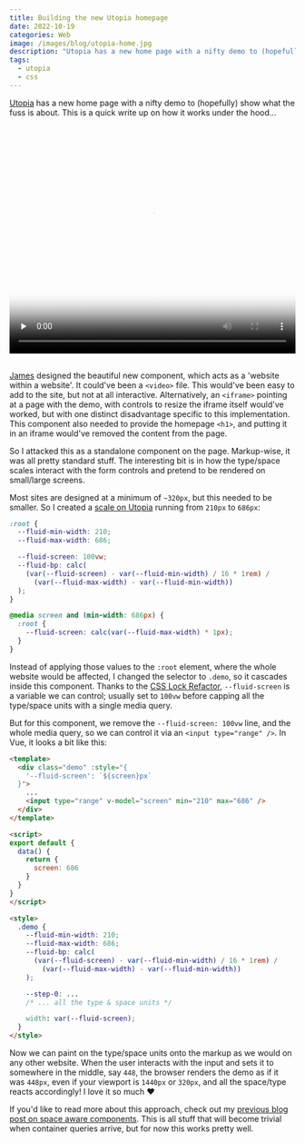 ```yaml
---
title: Building the new Utopia homepage
date: 2022-10-19
categories: Web
image: /images/blog/utopia-home.jpg
description: "Utopia has a new home page with a nifty demo to (hopefully) show what the fuss is about. Here's how it works."
tags:
  - utopia
  - css
---
```


[Utopia](https://utopia.fyi) has a new home page with a nifty demo to (hopefully) show what the fuss is about. This is a quick write up on how it works under the hood...

<div style="position: relative; padding-bottom: 73.77%; padding-top: 30px; margin-bottom: 30px; height: 0; overflow: hidden;">
  <video src="https://trysmudford.com/images/blog/utopia-home.mp4" poster="https://trysmudford.com/images/blog/utopia-home.jpg" loop style="position: absolute; top: 0; left: 0; width: 100%; height: 100%;" preload="none" controls></video>
</div>

[James](https://twitter.com/j98) designed the beautiful new component, which acts as a 'website within a website'. It could've been a `<video>` file. This would've been easy to add to the site, but not at all interactive. Alternatively, an `<iframe>` pointing at a page with the demo, with controls to resize the iframe itself would've worked, but with one distinct disadvantage specific to this implementation. This component also needed to provide the homepage `<h1>`, and putting it in an iframe would've removed the content from the page.

So I attacked this as a standalone component on the page. Markup-wise, it was all pretty standard stuff. The interesting bit is in how the type/space scales interact with the form controls and pretend to be rendered on small/large screens.

Most sites are designed at a minimum of `~320px`, but this needed to be smaller. So I created a [scale on Utopia](https://utopia.fyi/type/calculator/?c=210,12.5,1.2,686,16,1.25,5,0,&s=0.75%7C0.5%7C0.25,1.5%7C2%7C3%7C4%7C6,s-l) running from `210px` to `686px`:

```css
:root {
  --fluid-min-width: 210;
  --fluid-max-width: 686;

  --fluid-screen: 100vw;
  --fluid-bp: calc(
    (var(--fluid-screen) - var(--fluid-min-width) / 16 * 1rem) /
      (var(--fluid-max-width) - var(--fluid-min-width))
  );
}

@media screen and (min-width: 686px) {
  :root {
    --fluid-screen: calc(var(--fluid-max-width) * 1px);
  }
}
```

Instead of applying those values to the `:root` element, where the whole website would be affected, I changed the selector to `.demo`, so it cascades inside this component. Thanks to the [CSS Lock Refactor](https://www.trysmudford.com/blog/refactoring-css-locks/), `--fluid-screen` is a variable we can control; usually set to `100vw` before capping all the type/space units with a single media query.

But for this component, we remove the `--fluid-screen: 100vw` line, and the whole media query, so we can control it via an `<input type="range" />`. In Vue, it looks a bit like this:

```html
<template>
  <div class="demo" :style="{
    '--fluid-screen': `${screen}px`
  }">
    ...
    <input type="range" v-model="screen" min="210" max="686" />
  </div>
</template>

<script>
export default {
  data() {
    return {
      screen: 686
    }
  }
}
</script>

<style>
  .demo {
    --fluid-min-width: 210;
    --fluid-max-width: 686;
    --fluid-bp: calc(
      (var(--fluid-screen) - var(--fluid-min-width) / 16 * 1rem) /
        (var(--fluid-max-width) - var(--fluid-min-width))
    );

    --step-0: ...
    /* ... all the type & space units */

    width: var(--fluid-screen);
  }
</style>
```

Now we can paint on the type/space units onto the markup as we would on any other website. When the user interacts with the input and sets it to somewhere in the middle, say `448`, the browser renders the demo as if it was `448px`, even if your viewport is `1440px` or `320px`, and all the space/type reacts accordingly! I love it so much ❤️


If you'd like to read more about this approach, check out my [previous blog post on space aware components](https://www.trysmudford.com/blog/space-aware-components/). This is all stuff that will become trivial when container queries arrive, but for now this works pretty well.
